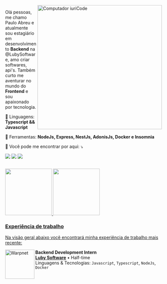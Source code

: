 <img src="https://raw.githubusercontent.com/MicaelliMedeiros/micaellimedeiros/master/image/computer-illustration.png" min-width="400px" max-width="400px" width="400px" align="right" alt="Computador iuriCode">

<p align="left"> 
  Olá pessoas, me chamo Paulo Abreu e atualmente sou estagiário em desenvolvimento <b>Backend</b> na @LubySoftware, 
  amo criar softwares, api's. Também curto me aventurar no mundo do <b>Frontend</b> e sou apaixonado por tecnologia.
</p>

<p align="left">
  🦄 Linguagens: <strong>Typescript && Javascript</strong>
</p>

<p align="left">
  💼 Ferramentas: <strong>NodeJs, Express, NestJs, AdonisJs, Docker e Insomnia</strong>
</p>

<p align="left">
  💌 Você pode me encontrar por aqui: ⤵️
</p>

<div>
 <a href = "mailto:pa.aabreu18@gmail.com"><img src="https://img.shields.io/badge/-Gmail-FF0000?style=flat-square&labelColor=FF0000&logo=gmail&logoColor=white" target="_blank"></a>
<a href="https://www.linkedin.com/in/paulo-abreu-santana/" target="_blank"><img src="https://img.shields.io/badge/-Linkedin-0e76a8?style=flat-square&logo=Linkedin&logoColor=white" target="_blank"></a> 
<a href="https://instagram.com/opaulinhof" target="_blank"><img src="https://img.shields.io/badge/-Instagram-DF0174?style=flat-square&labelColor=DF0174&logo=instagram&logoColor=white" target="_blank"></a>
</div>  

## 
 <div>
  <a href="https://github.com/paulozy">
  <img height="150em" src="https://github-readme-stats.vercel.app/api?username=paulozy&show_icons=true&theme=synthwave&include_all_commits=true&count_private=true"/>
  <img height="150em" src="https://github-readme-stats.vercel.app/api/top-langs/?username=paulozy&layout=compact&langs_count=7&theme=synthwave"/>
</div>

### Experiência de trabalho
Na visão geral abaixo você encontrará minha experiência de trabalho mais recente:

[<img align="left" height="94px" width="94px" alt="Warpnet" src="https://media.glassdoor.com/sqll/3607975/luby-software-squareLogo-1658250039166.png"/>](https://luby.com.br/)

**Backend Development Intern** \
[**Luby Software**](https://luby.com.br/) • Half-time \
Linguagens & Tecnologias: `Javascript`, `Typescript`, `NodeJs`, `Docker`\
<br/>

